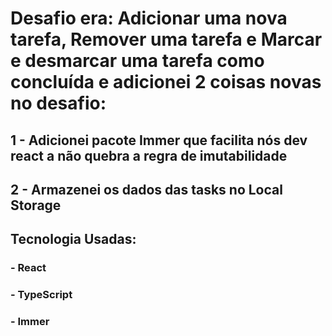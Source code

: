 # Desafio era: Adicionar uma nova tarefa, Remover uma tarefa e Marcar e desmarcar uma tarefa como concluída e adicionei 2 coisas novas no desafio:

## 1 - Adicionei pacote Immer que facilita nós dev react a não quebra a regra de imutabilidade

## 2 - Armazenei os dados das tasks no Local Storage

## Tecnologia Usadas:
### - React
### - TypeScript
### - Immer
